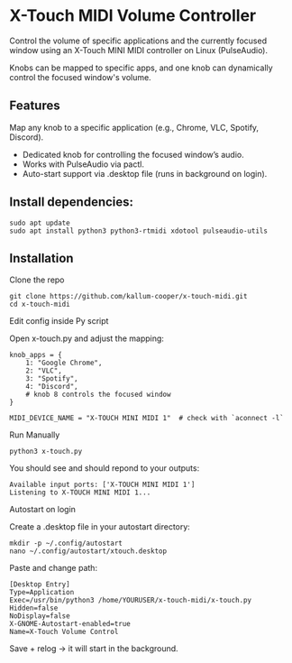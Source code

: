 

# X-Touch MIDI Volume Controller

Control the volume of specific applications and the currently focused window using an X-Touch MINI MIDI controller on Linux (PulseAudio).

Knobs can be mapped to specific apps, and one knob can dynamically control the focused window's volume.


## Features
Map any knob to a specific application (e.g., Chrome, VLC, Spotify, Discord).

- Dedicated knob for controlling the focused window’s audio.
- Works with PulseAudio via pactl.
- Auto-start support via .desktop file (runs in background on login).
## Install dependencies:



```
sudo apt update
sudo apt install python3 python3-rtmidi xdotool pulseaudio-utils

```


## Installation

Clone the repo

```
git clone https://github.com/kallum-cooper/x-touch-midi.git
cd x-touch-midi
```
Edit config inside Py script

Open x-touch.py and adjust the mapping:

```
knob_apps = {
    1: "Google Chrome",
    2: "VLC",
    3: "Spotify",
    4: "Discord",
    # knob 8 controls the focused window
}

MIDI_DEVICE_NAME = "X-TOUCH MINI MIDI 1"  # check with `aconnect -l`

```

Run Manually

```
python3 x-touch.py
```

You should see and should repond to your outputs:

```
Available input ports: ['X-TOUCH MINI MIDI 1']
Listening to X-TOUCH MINI MIDI 1...
```

Autostart on login

Create a .desktop file in your autostart directory:
```
mkdir -p ~/.config/autostart
nano ~/.config/autostart/xtouch.desktop
```
Paste and change path:
```
[Desktop Entry]
Type=Application
Exec=/usr/bin/python3 /home/YOURUSER/x-touch-midi/x-touch.py
Hidden=false
NoDisplay=false
X-GNOME-Autostart-enabled=true
Name=X-Touch Volume Control
```

Save + relog → it will start in the background.

